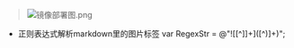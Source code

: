 >![镜像部署图.png](https://upload-images.jianshu.io/upload_images/5833359-15500ef25008839c.png?imageMogr2/auto-orient/strip%7CimageView2/2/w/1240)

- 正则表达式解析markdown里的图片标签 
 var RegexStr = @"!\[[^\]]+\]\([^)]+\)"; 
 
 

